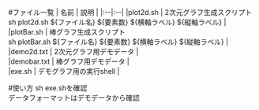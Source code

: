 #ファイル一覧
| 名前 | 説明 |
|:--|:--|
|plot2d.sh   |  2次元グラフ生成スクリプト <br> sh plot2d.sh ${ファイル名} ${要素数} ${横軸ラベル} ${縦軸ラベル} |  
|plotBar.sh  |  棒グラフ生成スクリプト <br> sh plotBar.sh ${ファイル名} ${要素数} ${横軸ラベル} ${縦軸ラベル} |  
|demo2d.txt  |  2次元グラフ用デモデータ |  
|demobar.txt |  棒グラフ用デモデータ |  
|exe.sh      |  デモグラフ用の実行shell |  

#使い方
sh exe.shを確認  
データフォーマットはデモデータから確認  
